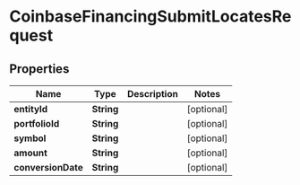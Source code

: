 
# CoinbaseFinancingSubmitLocatesRequest

## Properties
Name | Type | Description | Notes
------------ | ------------- | ------------- | -------------
**entityId** | **String** |  |  [optional]
**portfolioId** | **String** |  |  [optional]
**symbol** | **String** |  |  [optional]
**amount** | **String** |  |  [optional]
**conversionDate** | **String** |  |  [optional]



